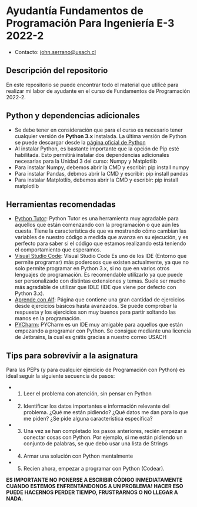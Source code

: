 # Ayudantía Fundamentos de Programación Para Ingeniería E-3 2022-2
* Contacto: john.serrano@usach.cl 

## Descripción del repositorio
En este repositorio se puede encontrar todo el material que utilicé para realizar mi labor de ayudante en el curso de Fundamentos de Programación 2022-2.

## Python y dependencias adicionales
* Se debe tener en consideración que para el curso es necesario tener cualquier versión de **Python 3.x** instalada. La última versión de Python se puede descargar desde la [página oficial de Python](https://www.python.org)
* Al instalar Python, es bastante importante que la opción de Pip esté habilitada. Esto permitirá instalar dos dependencias adicionales necesarias para la Unidad 3 del curso: Numpy y Matplotlib
* Para instalar Numpy, debemos abrir la CMD y escribir: pip install numpy
* Para instalar Pandas, debmos abrir la CMD y escribir: pip install pandas
* Para instalar Matplotlib, debemos abrir la CMD y escribir: pip install matplotlib

## Herramientas recomendadas
* [Python Tutor](https://pythontutor.com/visualize.html#mode=edit): Python Tutor es una herramienta muy agradable para aquellos que están comenzando con la programación o que aún les cuesta. Tiene la característica de que va mostrando cómo cambian las variables de nuestro código a medida que avanza en su ejecución, y es perfecto para saber si el código que estamos realizando está teniendo el comportamiento que esperamos.
* [Visual Studio Code](https://code.visualstudio.com): Visual Studio Code Es uno de los IDE (Entorno que permite programar) más poderosos que existen actualmente, ya que no solo permite programar en Python 3.x, si no que en varios otros lenguajes de programación. Es recomendable utilizarlo ya que puede ser personalizado con distintas extensiones y temas. Suele ser mucho más agradable de utilizar que IDLE (IDE que viene por defecto con Python 3.x).
* [Aprende con Alf](https://aprendeconalf.es/docencia/python/ejercicios/): Página que contiene una gran cantidad de ejercicios desde ejercicios básicos hasta avanzados. Se puede comprobar la respuesta y los ejercicios son muy buenos para partir soltando las manos en la programación.
* [PYCharm](https://www.jetbrains.com/pycharm/download/#section=windows): PYCharm es un IDE muy amigable para aquellos que están empezando a programar con Python. Se  consigue mediante una licencia de Jetbrains, la cual es grátis gracias a nuestro correo USACH

## Tips para sobrevivir a la asignatura
Para las PEPs (y para cualquier ejercicio de Programación con Python) es ideal seguir la siguiente secuencia de pasos:

* 1) Leer el problema con atención, sin pensar en Python
* 2) Identificar los datos importantes e información relevante del problema. ¿Qué me están pidiendo? ¿Qué datos me dan para lo que me piden? ¿Se pide alguna característica específica?
* 3) Una vez se han completado los pasos anteriores, recién empezar a conectar cosas con Python. Por ejemplo, si me están pidiendo un conjunto de palabras, se que debo usar una lista de Strings
* 4) Armar una solución con Python mentalmente
* 5) Recien ahora, empezar a programar con Python (Codear).

**ES IMPORTANTE NO PONERSE A ESCRIBIR CÓDIGO INMEDIATAMENTE CUANDO ESTEMOS ENFRENTÁNDONOS A UN PROBLEMA! HACER ESO PUEDE HACERNOS PERDER TIEMPO, FRUSTRARNOS O NO LLEGAR A NADA.**
